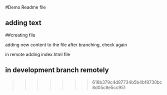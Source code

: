 #Demo Readme file

## adding text

##creating file

adding new content to the file after branching, check again

in remote
adding index.html file

## in development branch remotely
>>>>>>> 618b379c4d87734b5b4bf8730bc8d05c8e5cc951

